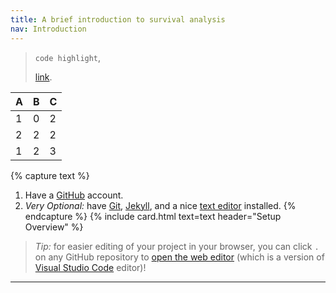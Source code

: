 ```yaml
---
title: A brief introduction to survival analysis
nav: Introduction
---
```


> `code highlight`,
> 
> [link](https://github.com/join).


| A 	| B 	| C 	|
|---	|---	|---	|
| 1 	| 0 	| 2 	|
| 2 	| 2 	| 2 	|
| 1 	| 2 	| 3 	|


{% capture text %}
1. Have a [GitHub](https://github.com) account.
2. *Very Optional:* have [Git](https://git-scm.com/), [Jekyll](https://jekyllrb.com/), and a nice [text editor](https://code.visualstudio.com/) installed.
{% endcapture %}
{% include card.html text=text header="Setup Overview" %}

> *Tip:* for easier editing of your project in your browser, you can click `.` on any GitHub repository to [open the web editor](https://docs.github.com/en/codespaces/the-githubdev-web-based-editor) (which is a version of [Visual Studio Code](https://code.visualstudio.com/) editor)!
>

-------------
